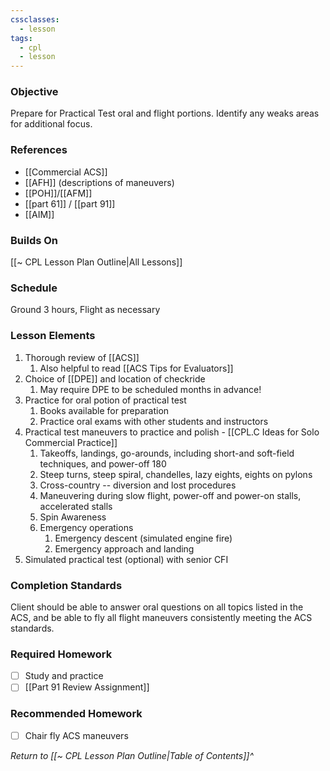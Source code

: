 ```yaml
---
cssclasses:
  - lesson
tags:
  - cpl
  - lesson
---
```

### Objective
Prepare for Practical Test oral and flight portions. Identify any weaks areas for additional focus.

### References
- [[Commercial ACS]]
- [[AFH]] (descriptions of maneuvers)
- [[POH]]/[[AFM]]
- [[part 61]] / [[part 91]]
- [[AIM]]

### Builds On
[[~ CPL Lesson Plan Outline|All Lessons]]

### Schedule
Ground 3 hours, Flight as necessary

### Lesson Elements
1. Thorough review of [[ACS]]
	1. Also helpful to read [[ACS Tips for Evaluators]]
2. Choice of [[DPE]] and location of checkride
	1. May require DPE to be scheduled months in advance!
3. Practice for oral potion of practical test
	1. Books available for preparation
	2. Practice oral exams with other students and instructors
4. Practical test maneuvers to practice and polish - [[CPL.C Ideas for Solo Commercial Practice]]
	1. Takeoffs, landings, go-arounds, including short-and soft-field techniques, and power-off 180
	2. Steep turns, steep spiral, chandelles, lazy eights, eights on pylons
	3. Cross-country -- diversion and lost procedures
	4. Maneuvering during slow flight, power-off and power-on stalls, accelerated stalls
	5. Spin Awareness
	7. Emergency operations
		1. Emergency descent (simulated engine fire)
		2. Emergency approach and landing
5. Simulated practical test (optional) with senior CFI

### Completion Standards
Client should be able to answer oral questions on all topics listed in the ACS, and be able to fly all flight maneuvers consistently meeting the ACS standards.

### Required Homework
- [ ] Study and practice
- [ ] [[Part 91 Review Assignment]]

### Recommended Homework 
- [ ] Chair fly ACS maneuvers

*Return to [[~ CPL Lesson Plan Outline|Table of Contents]]^*
